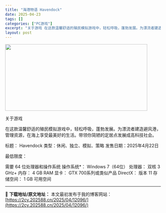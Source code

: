 ```yaml
---
title: "海港物语 Havendock"
date: 2025-04-23
tags: []
categories: ["PC游戏"]
excerpt: "关于游戏 在这款温馨舒适的殖民模拟游戏中，轻松呼吸，蓬勃发展。为漂流者建造避风港，管理资源，在海上享受最美好的生活。带领你简陋的定居点发展成高科技社会。 标题： Havendock 类型：休闲、独立、模拟、策略 发售日期：2025年4月22日 最低限度： 需要 64 位处理器和操作系统 操作系统*：&hellip;"
layout: post
---
```


<img class="aligncenter size-full wp-image-12097" src="https://2cy.202588.cn/wp-content/uploads/2025/04/2025042314542813.webp" alt="" width="460" height="215" />

关于游戏

在这款温馨舒适的殖民模拟游戏中，轻松呼吸，蓬勃发展。为漂流者建造避风港，管理资源，在海上享受最美好的生活。带领你简陋的定居点发展成高科技社会。

标题： Havendock
类型：休闲、独立、模拟、策略
发售日期：2025年4月22日

最低限度：

需要 64 位处理器和操作系统
操作系统*： Windows 7（64位）
处理器： 双核 3 GHz+
内存： 4 GB RAM
显卡： GTX 700系列或类似产品
DirectX： 版本 11
存储空间： 1 GB 可用空间

---
📖 **下载地址/原文地址：** 本文最初发布于我的博客网站：[https://2cy.202588.cn/2025/04/12096/](https://2cy.202588.cn/2025/04/12096/)
